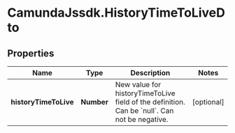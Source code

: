 # CamundaJssdk.HistoryTimeToLiveDto

## Properties

Name | Type | Description | Notes
------------ | ------------- | ------------- | -------------
**historyTimeToLive** | **Number** | New value for historyTimeToLive field of the definition. Can be &#x60;null&#x60;. Can not be negative. | [optional] 


